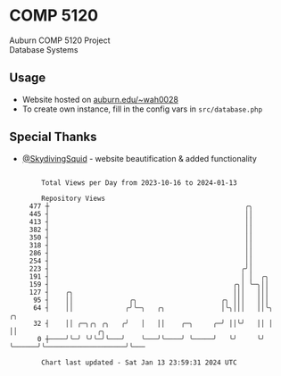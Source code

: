 # COMP 5120
Auburn COMP 5120 Project  
Database Systems

## Usage
- Website hosted on [auburn.edu/~wah0028](https://webhome.auburn.edu/~wah0028/)
- To create own instance, fill in the config vars in `src/database.php`

## Special Thanks
- [@SkydivingSquid](https://github.com/SkydivingSquid) - website beautification & added functionality

```

        Total Views per Day from 2023-10-16 to 2024-01-13

        Repository Views
     477 ┼                                                 ╭╮
     445 ┤                                                 ││
     413 ┤                                                 ││
     382 ┤                                                 ││
     350 ┤                                                 ││
     318 ┤                                                 ││
     286 ┤                                                 ││
     254 ┤                                                 ││
     223 ┤                                                ╭╯│
     191 ┤                                                │ │  ╭╮
     159 ┤                                              ╭╮│ ╰─╮││
     127 ┤    ╭╮                                        │││   │││
      95 ┤    ││              ╭╮                     ╭╮ │││   │││
      64 ┤    ││             ╭╯╰─╮   ╭╮              │╰╮│││   ││╰╮      ╭╮
      32 ┤    ││ ╭─╮╭╮ ╭╮   ╭╯   │   ││    ╭─╮     ╭─╯ ││╰╯   ││ │      ││                    ╭╮
       0 ┼────╯╰─╯ ╰╯╰─╯╰───╯    ╰───╯╰────╯ ╰─────╯   ╰╯     ╰╯ ╰──────╯╰────────────────────╯╰───

        Chart last updated - Sat Jan 13 23:59:31 2024 UTC
        
```
